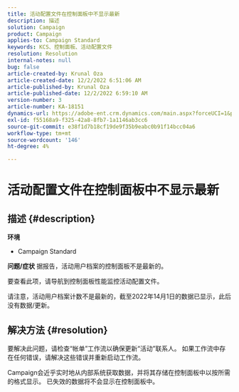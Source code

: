 ```yaml
---
title: 活动配置文件在控制面板中不显示最新
description: 描述
solution: Campaign
product: Campaign
applies-to: Campaign Standard
keywords: KCS、控制面板、活动配置文件
resolution: Resolution
internal-notes: null
bug: false
article-created-by: Krunal Oza
article-created-date: 12/2/2022 6:51:06 AM
article-published-by: Krunal Oza
article-published-date: 12/2/2022 6:59:10 AM
version-number: 3
article-number: KA-18151
dynamics-url: https://adobe-ent.crm.dynamics.com/main.aspx?forceUCI=1&pagetype=entityrecord&etn=knowledgearticle&id=fe498aaf-0d72-ed11-9561-6045bd006c82
exl-id: f55168a9-f325-42a8-8fb7-1a1146ab3cc6
source-git-commit: e38f1d7b18cf19de9f35b9eabc0b91f14bcc04a6
workflow-type: tm+mt
source-wordcount: '146'
ht-degree: 4%

---
```


# 活动配置文件在控制面板中不显示最新

## 描述 {#description}

<b>环境</b>
- Campaign Standard



<b>问题/症状</b>
据报告，活动用户档案的控制面板不是最新的。

要查看此项，请导航到控制面板性能监控活动配置文件。

请注意，活动用户档案计数不是最新的，截至2022年14月1日的数据已显示，此后没有数据/更新。


## 解决方法 {#resolution}


要解决此问题，请检查“帐单”工作流以确保更新“活动”联系人。 如果工作流中存在任何错误，请解决这些错误并重新启动工作流。

Campaign会近乎实时地从内部系统获取数据，并将其存储在控制面板中以按所需的格式显示。 已失效的数据将不会显示在控制面板中。
